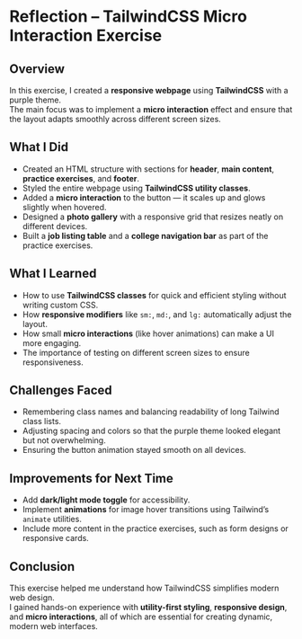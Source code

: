 # Reflection – TailwindCSS Micro Interaction Exercise

## Overview
In this exercise, I created a **responsive webpage** using **TailwindCSS** with a purple theme.  
The main focus was to implement a **micro interaction** effect and ensure that the layout adapts smoothly across different screen sizes.

## What I Did
- Created an HTML structure with sections for **header**, **main content**, **practice exercises**, and **footer**.
- Styled the entire webpage using **TailwindCSS utility classes**.
- Added a **micro interaction** to the button — it scales up and glows slightly when hovered.
- Designed a **photo gallery** with a responsive grid that resizes neatly on different devices.
- Built a **job listing table** and a **college navigation bar** as part of the practice exercises.

## What I Learned
- How to use **TailwindCSS classes** for quick and efficient styling without writing custom CSS.
- How **responsive modifiers** like `sm:`, `md:`, and `lg:` automatically adjust the layout.
- How small **micro interactions** (like hover animations) can make a UI more engaging.
- The importance of testing on different screen sizes to ensure responsiveness.

## Challenges Faced
- Remembering class names and balancing readability of long Tailwind class lists.
- Adjusting spacing and colors so that the purple theme looked elegant but not overwhelming.
- Ensuring the button animation stayed smooth on all devices.

## Improvements for Next Time
- Add **dark/light mode toggle** for accessibility.
- Implement **animations** for image hover transitions using Tailwind’s `animate` utilities.
- Include more content in the practice exercises, such as form designs or responsive cards.

## Conclusion
This exercise helped me understand how TailwindCSS simplifies modern web design.  
I gained hands-on experience with **utility-first styling**, **responsive design**, and **micro interactions**, all of which are essential for creating dynamic, modern web interfaces.
